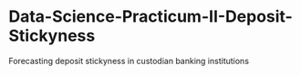 # Data-Science-Practicum-II-Deposit-Stickyness
Forecasting deposit stickyness in custodian banking institutions  
